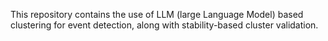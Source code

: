 This repository contains the use of LLM (large Language Model) based clustering for event detection, along with stability-based cluster validation.

